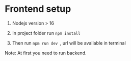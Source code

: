# Frontend setup

1. Nodejs version > 16

2. In project folder run ``` npm install ```

3. Then run  ``` npm run dev  ```, url will be available in terminal

Note: At first you need to run backend.

